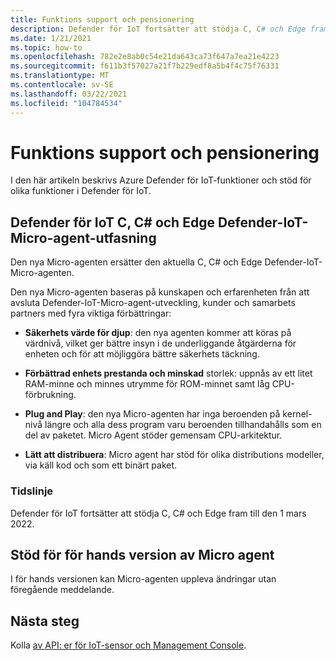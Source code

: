 ```yaml
---
title: Funktions support och pensionering
description: Defender för IoT fortsätter att stödja C, C# och Edge fram till den 1 mars 2022.
ms.date: 1/21/2021
ms.topic: how-to
ms.openlocfilehash: 782e2e8ab0c54e21da643ca73f647a7ea21e4223
ms.sourcegitcommit: f611b3f57027a21f7b229edf8a5b4f4c75f76331
ms.translationtype: MT
ms.contentlocale: sv-SE
ms.lasthandoff: 03/22/2021
ms.locfileid: "104784534"
---
```

# <a name="feature-support-and-retirement"></a>Funktions support och pensionering

I den här artikeln beskrivs Azure Defender för IoT-funktioner och stöd för olika funktioner i Defender för IoT.

## <a name="defender-for-iot-c-c-and-edge-defender-iot-micro-agent-deprecation"></a>Defender för IoT C, C# och Edge Defender-IoT-Micro-agent-utfasning

Den nya Micro-agenten ersätter den aktuella C, C# och Edge Defender-IoT-Micro-agenten.  

Den nya Micro-agenten baseras på kunskapen och erfarenheten från att avsluta Defender-IoT-Micro-agent-utveckling, kunder och samarbets partners med fyra viktiga förbättringar: 

- **Säkerhets värde för djup**: den nya agenten kommer att köras på värdnivå, vilket ger bättre insyn i de underliggande åtgärderna för enheten och för att möjliggöra bättre säkerhets täckning.

- **Förbättrad enhets prestanda och minskad** storlek: uppnås av ett litet RAM-minne och minnes utrymme för ROM-minnet samt låg CPU-förbrukning.  

- **Plug and Play**: den nya Micro-agenten har inga beroenden på kernel-nivå längre och alla dess program varu beroenden tillhandahålls som en del av paketet. Micro Agent stöder gemensam CPU-arkitektur.

- **Lätt att distribuera**: Micro agent har stöd för olika distributions modeller, via käll kod och som ett binärt paket. 

### <a name="timeline"></a>Tidslinje 

Defender för IoT fortsätter att stödja C, C# och Edge fram till den 1 mars 2022. 

## <a name="micro-agent-preview-support"></a>Stöd för för hands version av Micro agent

I för hands versionen kan Micro-agenten uppleva ändringar utan föregående meddelande.

## <a name="next-steps"></a>Nästa steg

Kolla [av API: er för IoT-sensor och Management Console](references-work-with-defender-for-iot-apis.md).